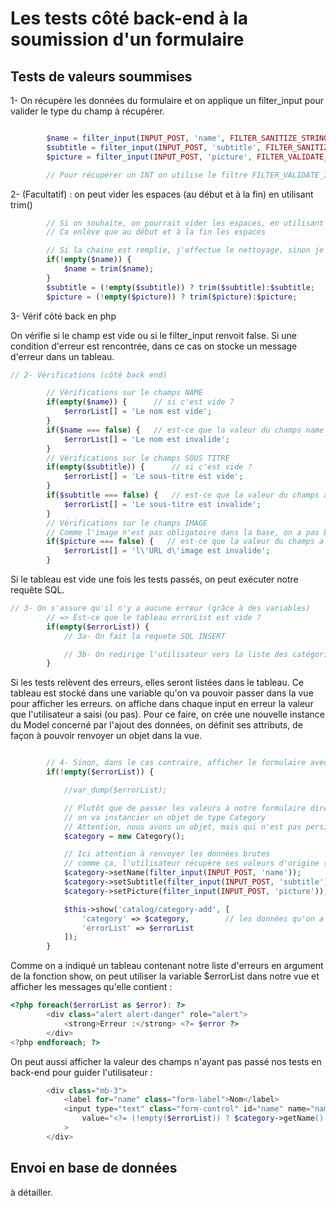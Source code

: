 # Les tests côté back-end à la soumission d'un formulaire

## Tests de valeurs soummises  

1- On récupère les données du formulaire et on applique un filter_input pour valider le type du champ à récupérer.

```PHP

        $name = filter_input(INPUT_POST, 'name', FILTER_SANITIZE_STRING);   // en PHP 8.1 => on utiliser htmlspecialchars()
        $subtitle = filter_input(INPUT_POST, 'subtitle', FILTER_SANITIZE_STRING);
        $picture = filter_input(INPUT_POST, 'picture', FILTER_VALIDATE_URL);

        // Pour récupérer un INT on utilise le filtre FILTER_VALIDATE_INT

```

2- (Facultatif) : on peut vider les espaces (au début et à la fin) en utilisant trim()

```PHP
        // Si on souhaite, on pourrait vider les espaces, en utilisant trim()
        // Ca enlève que au début et à la fin les espaces

        // Si la chaine est remplie, j'effectue le nettoyage, sinon je laisse la chaine telle quelle
        if(!empty($name)) {
            $name = trim($name);
        }
        $subtitle = (!empty($subtitle)) ? trim($subtitle):$subtitle;
        $picture = (!empty($picture)) ? trim($picture):$picture;

```

3- Vérif côté back en php

On vérifie si le champ est vide ou si le filter_input renvoit false. Si une condition d'erreur est rencontrée, dans ce cas on stocke un message d'erreur dans un tableau.

```PHP
// 2- Vérifications (côté back end)

        // Vérifications sur le champs NAME
        if(empty($name)) {      // si c'est vide ?
            $errorList[] = 'Le nom est vide';
        }
        if($name === false) {   // est-ce que la valeur du champs name a bien réussi à passer le filtre
            $errorList[] = 'Le nom est invalide';
        }
        // Vérifications sur le champs SOUS TITRE
        if(empty($subtitle)) {      // si c'est vide ?
            $errorList[] = 'Le sous-titre est vide';
        }
        if($subtitle === false) {   // est-ce que la valeur du champs a bien réussi à passer le filtre
            $errorList[] = 'Le sous-titre est invalide';
        }
        // Vérifications sur le champs IMAGE
        // Comme l'image n'est pas obligatoire dans la base, on a pas besoin de tester le empty
        if($picture === false) {   // est-ce que la valeur du champs a bien réussi à passer le filtre
            $errorList[] = 'l\'URL d\'image est invalide';
        }

```

Si le tableau est vide une fois les tests passés, on peut exécuter notre requête SQL.

```PHP
// 3- On s'assure qu'il n'y a aucune erreur (grâce à des variables)
        // => Est-ce que le tableau errorList est vide ?
        if(empty($errorList)) {
            // 3a- On fait la requete SQL INSERT

            // 3b- On redirige l'utilisateur vers la liste des catégories
        }

```

Si les tests relèvent des erreurs, elles seront listées dans le tableau. Ce tableau est stocké dans une variable qu'on va pouvoir passer dans la vue pour afficher les erreurs.
on affiche dans chaque input en erreur la valeur que l'utilisateur a saisi (ou pas). Pour ce faire, on crée une nouvelle instance du Model concerné par l'ajout des données, on définit ses attributs, de façon à pouvoir renvoyer un objet dans la vue.

```PHP

        // 4- Sinon, dans le cas contraire, afficher le formulaire avec les erreurs
        if(!empty($errorList)) {

            //var_dump($errorList);

            // Plutôt que de passer les valeurs à notre formulaire directement
            // on va instancier un objet de type Category
            // Attention, nous avons un objet, mais qui n'est pas persisté, puisqu'on affiche ici les erreurs
            $category = new Category();

            // Ici attention à renvoyer les données brutes
            // comme ça, l'utilisateur récupère ses valeurs d'origine (tapées)
            $category->setName(filter_input(INPUT_POST, 'name'));
            $category->setSubtitle(filter_input(INPUT_POST, 'subtitle'));
            $category->setPicture(filter_input(INPUT_POST, 'picture'));

            $this->show('catalog/category-add', [
                'category' => $category,        // les données qu'on a soumis la première fois !
                'errorList' => $errorList
            ]);
        }

```

Comme on a indiqué un tableau contenant notre liste d'erreurs en argument de la fonction show, on peut utiliser la variable $errorList dans notre vue et afficher les messages qu'elle contient : 

```PHP
<?php foreach($errorList as $error): ?>
        <div class="alert alert-danger" role="alert">
            <strong>Erreur :</strong> <?= $error ?>
        </div>
<?php endforeach; ?>
```

On peut aussi afficher la valeur des champs n'ayant pas passé nos tests en back-end pour guider l'utilisateur :

```PHP
        <div class="mb-3">
            <label for="name" class="form-label">Nom</label>
            <input type="text" class="form-control" id="name" name="name" placeholder="Nom de la catégorie"
                value="<?= (!empty($errorList)) ? $category->getName() : '' ?>"
            >
        </div>
```

## Envoi en base de données

à détailler.
